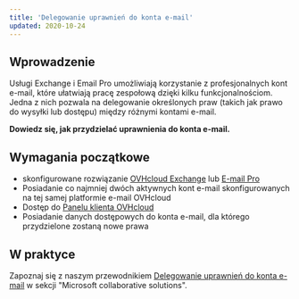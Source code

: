 ```yaml
---
title: 'Delegowanie uprawnień do konta e-mail'
updated: 2020-10-24
---
```



## Wprowadzenie

Usługi Exchange i Email Pro umożliwiają korzystanie z profesjonalnych kont e-mail, które ułatwiają pracę zespołową dzięki kilku funkcjonalnościom. Jedna z nich pozwala na delegowanie określonych praw (takich jak prawo do wysyłki lub dostępu) między różnymi kontami e-mail.


**Dowiedz się, jak przydzielać uprawnienia do konta e-mail.**

## Wymagania początkowe

- skonfigurowane rozwiązanie [OVHcloud Exchange](https://www.ovhcloud.com/pl/emails/hosted-exchange/) lub [E-mail Pro](https://www.ovhcloud.com/pl/emails/email-pro/)
- Posiadanie co najmniej dwóch aktywnych kont e-mail skonfigurowanych na tej samej platformie e-mail OVHcloud
- Dostęp do [Panelu klienta OVHcloud](https://www.ovh.com/auth/?action=gotomanager&from=https://www.ovh.pl/&ovhSubsidiary=pl)
- Posiadanie danych dostępowych do konta e-mail, dla którego przydzielone zostaną nowe prawa

## W praktyce

Zapoznaj się z naszym przewodnikiem [Delegowanie uprawnień do konta e-mail](/pages/web_cloud/email_and_collaborative_solutions/microsoft_exchange/feature_delegation) w sekcji "Microsoft collaborative solutions".